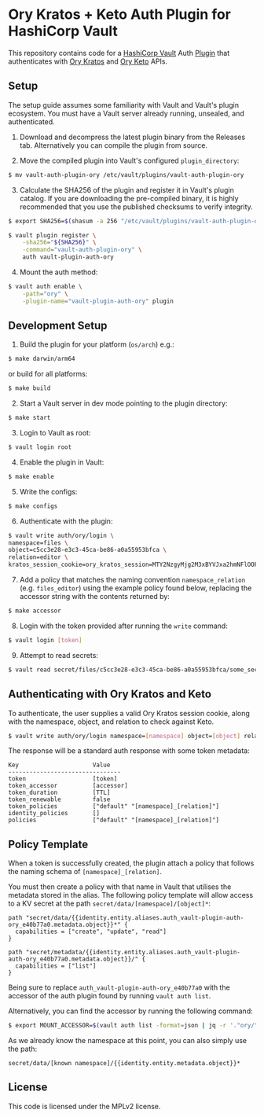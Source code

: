 # Ory Kratos + Keto Auth Plugin for HashiCorp Vault

This repository contains code for a [HashiCorp Vault](https://github.com/hashicorp/vault) Auth [Plugin](https://developer.hashicorp.com/vault/docs/plugins) that authenticates with [Ory Kratos](https://github.com/ory/kratos) and [Ory Keto](https://github.com/ory/keto) APIs.

## Setup

The setup guide assumes some familiarity with Vault and Vault's plugin
ecosystem. You must have a Vault server already running, unsealed, and
authenticated.

1. Download and decompress the latest plugin binary from the Releases tab. Alternatively you can compile the plugin from source.

2. Move the compiled plugin into Vault's configured `plugin_directory`:

  ```sh
  $ mv vault-auth-plugin-ory /etc/vault/plugins/vault-auth-plugin-ory
  ```

3. Calculate the SHA256 of the plugin and register it in Vault's plugin catalog.
If you are downloading the pre-compiled binary, it is highly recommended that
you use the published checksums to verify integrity.

  ```sh
  $ export SHA256=$(shasum -a 256 "/etc/vault/plugins/vault-auth-plugin-ory" | cut -d' ' -f1)

  $ vault plugin register \
      -sha256="${SHA256}" \
      -command="vault-auth-plugin-ory" \
      auth vault-plugin-auth-ory
  ```

4. Mount the auth method:

  ```sh
  $ vault auth enable \
      -path="ory" \
      -plugin-name="vault-plugin-auth-ory" plugin
  ```

## Development Setup

1. Build the plugin for your platform (`os/arch`) e.g.:

  ```sh
  $ make darwin/arm64
  ```

  or build for all platforms:

  ```sh
  $ make build
  ```

2. Start a Vault server in dev mode pointing to the plugin directory:

  ```sh
  $ make start
  ```
3. Login to Vault as root:

  ```sh
  $ vault login root
  ```

4. Enable the plugin in Vault:

  ```sh
  $ make enable
  ```
5. Write the configs:

  ```sh
  $ make configs
  ```

6. Authenticate with the plugin:

  ```sh
  $ vault write auth/ory/login \
namespace=files \
object=c5cc3e28-e3c3-45ca-be86-a0a55953bfca \
relation=editor \
kratos_session_cookie=ory_kratos_session=MTY2NzgyMjg2M3xBYVJxa2hmNFlOOFAyZnc3U3VidnZKd1A0VmdyWFgyU3ozbUNvRG4zeC1oNU1DS3Z6dkc1ODllTHdua0s5aFdpcW1ZZ0pveVNBVVM3ZXBIRWdQdlJGWXN0aS1iVU5tenVFbUw1WE1QNDRVcms5eWZZRk52R3dOdTJKLVcxYVlFWFU4ajNFUmc0bnc9PXyq29KzMQjNDdZLeJAuNLUBeU1g1-iD7l31nahltn4mZg==
  ```

7. Add a policy that matches the naming convention `namespace_relation` (e.g. `files_editor`) using the example policy found below, replacing the accessor string with the contents returned by:

  ```sh
  $ make accessor
  ```

8. Login with the token provided after running the `write` command:

  ```sh
  $ vault login [token]
  ```

9. Attempt to read secrets:

  ```sh
  $ vault read secret/files/c5cc3e28-e3c3-45ca-be86-a0a55953bfca/some_secret
  ```

## Authenticating with Ory Kratos and Keto

To authenticate, the user supplies a valid Ory Kratos session cookie, along with the namespace,
object, and relation to check against Keto.

```sh
$ vault write auth/ory/login namespace=[namespace] object=[object] relation=[relation] kratos_session_cookie=[full kratos_session_cookie=[...] string]
```

The response will be a standard auth response with some token metadata:

```text
Key                     Value
--------------------------------
token                   [token]
token_accessor          [accessor]
token_duration          [TTL]
token_renewable         false
token_policies          ["default" "[namespace]_[relation]"]
identity_policies       []
policies                ["default" "[namespace]_[relation]"]
```

## Policy Template

When a token is successfully created, the plugin attach a policy that follows the naming schema of `[namespace]_[relation]`.

You must then create a policy with that name in Vault that utilises the metadata stored in the alias. The following policy template will allow access to a KV secret at the path `secret/data/[namespace]/[object]*`:

```hcl
path "secret/data/{{identity.entity.aliases.auth_vault-plugin-auth-ory_e40b77a0.metadata.object}}*" {
  capabilities = ["create", "update", "read"]
}

path "secret/metadata/{{identity.entity.aliases.auth_vault-plugin-auth-ory_e40b77a0.metadata.object}}/" {
  capabilities = ["list"]
}
```

Being sure to replace `auth_vault-plugin-auth-ory_e40b77a0` with the accessor of the auth plugin found by running `vault auth list`.

Alternatively, you can find the accessor by running the following command:

```sh
$ export MOUNT_ACCESSOR=$(vault auth list -format=json | jq -r '."ory/".accessor')
```

As we already know the namespace at this point, you can also simply use the path:

`secret/data/[known namespace]/{{identity.entity.metadata.object}}*`

## License

This code is licensed under the MPLv2 license.
